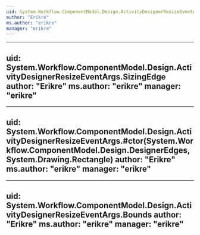 ```yaml
---
uid: System.Workflow.ComponentModel.Design.ActivityDesignerResizeEventArgs
author: "Erikre"
ms.author: "erikre"
manager: "erikre"
---
```


---
uid: System.Workflow.ComponentModel.Design.ActivityDesignerResizeEventArgs.SizingEdge
author: "Erikre"
ms.author: "erikre"
manager: "erikre"
---

---
uid: System.Workflow.ComponentModel.Design.ActivityDesignerResizeEventArgs.#ctor(System.Workflow.ComponentModel.Design.DesignerEdges,System.Drawing.Rectangle)
author: "Erikre"
ms.author: "erikre"
manager: "erikre"
---

---
uid: System.Workflow.ComponentModel.Design.ActivityDesignerResizeEventArgs.Bounds
author: "Erikre"
ms.author: "erikre"
manager: "erikre"
---
